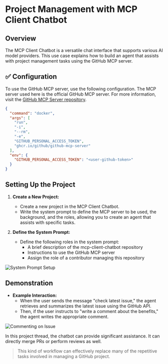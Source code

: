 # Project Management with MCP Client Chatbot

## Overview

The MCP Client Chatbot is a versatile chat interface that supports various AI model providers. This use case explains how to build an agent that assists with project management tasks using the GitHub MCP server.


## ✅ Configuration

To use the GitHub MCP server, use the following configuration. The MCP server used here is the official GitHub MCP server. For more information, visit the [GitHub MCP Server repository](https://github.com/github/github-mcp-server).

```json
{
  "command": "docker",
  "args": [
    "run",
    "-i",
    "--rm",
    "-e",
    "GITHUB_PERSONAL_ACCESS_TOKEN",
    "ghcr.io/github/github-mcp-server"
  ],
  "env": {
    "GITHUB_PERSONAL_ACCESS_TOKEN": "<user-github-token>"
  }
}
```

## Setting Up the Project

1. **Create a New Project:**
   - Create a new project in the MCP Client Chatbot.
   - Write the system prompt to define the MCP server to be used, the background, and the roles, allowing you to create an agent that assists with specific tasks.

2. **Define the System Prompt:**
   - Define the following roles in the system prompt:
     - A brief description of the mcp-client-chatbot repository
     - Instructions to use the GitHub MCP server
     - Assign the role of a contributor managing this repository

![System Prompt Setup](https://github.com/user-attachments/assets/9cd1ffad-7a44-4ca7-9cfa-f00bc655a772)

## Demonstration

- **Example Interaction:**
  - When the user sends the message "check latest issue," the agent retrieves and summarizes the latest issue using the GitHub API.
  - Then, if the user instructs to "write a comment about the benefits," the agent writes the appropriate comment.

![Commenting on Issue](https://github.com/user-attachments/assets/dca87a09-9b5d-4918-bfbc-c44c9455418a)


In this project thread, the chatbot can provide significant assistance. It can directly merge PRs or perform reviews as well.

> This kind of workflow can effectively replace many of the repetitive tasks involved in managing a GitHub project.
